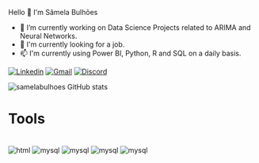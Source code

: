  Hello 👋 I'm Sâmela Bulhões



- 🌱 I’m currently working on Data Science Projects related to ARIMA and Neural Networks.
- 🔭 I'm currently looking for a job. 
- 📫 I'm currently using Power BI, Python, R and SQL on a daily basis.


[![Linkedin](https://img.shields.io/badge/LinkedIn-0077B5?style=for-the-badge&logo=linkedin&logoColor=white)](https://www.linkedin.com/in/samelabulhoes/)
[![Gmail](https://img.shields.io/badge/Gmail-D14836?style=for-the-badge&logo=gmail&logoColor=white)](samelabulhoes@gmail.com)
[![Discord](https://img.shields.io/badge/Discord-7289DA?style=for-the-badge&logo=discord&logoColor=white)](https://discord.com/channels/@me)

 ![samelabulhoes GitHub stats](https://github-readme-stats.vercel.app/api?username=samelabulhoes&show_icons=true&theme=radical)

 # Tools
 
<div style="display: inline_block"><br/>
  <img align="center" alt="html" src="https://img.shields.io/badge/HTML-239120?style=for-the-badge&logo=html5&logoColor=white" />

  <img align="center" alt="mysql" src="https://img.shields.io/badge/MySQL-00000F?style=for-the-badge&logo=mysql&logoColor=white" />
  <img align="center" alt="mysql" src="https://img.shields.io/badge/Python-14354C?style=for-the-badge&logo=python&logoColor=white" />
    <img align="center" alt="mysql" src="https://img.shields.io/badge/Made%20for-VSCode-1f425f.svg" />
    <img align="center" alt="mysql" src="https://img.shields.io/badge/R-276DC3?style=for-the-badge&logo=r&logoColor=white" />
</div>

  

